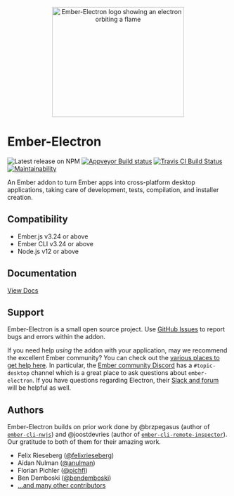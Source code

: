 <p align="center"><img src="https://raw.githubusercontent.com/adopted-ember-addons/ember-electron/gh-pages/img/logo-github%402x.png" alt="Ember-Electron logo showing an electron orbiting a flame" width="300" height="250"></p>

# Ember-Electron

![Latest release on NPM](https://img.shields.io/npm/v/ember-electron.svg) 
[![Appveyor Build status](https://ci.appveyor.com/api/projects/status/5rhwhar361uad07v?svg=true)](https://ci.appveyor.com/project/rwwagner90/ember-electron)
[![Travis CI Build Status](https://travis-ci.com/adopted-ember-addons/ember-electron.svg?branch=master)](https://travis-ci.com/adopted-ember-addons/ember-electron)
[![Maintainability](https://api.codeclimate.com/v1/badges/1fd0e70c952841eb488b/maintainability)](https://codeclimate.com/github/adopted-ember-addons/ember-electron/maintainability)

An Ember addon to turn Ember apps into cross-platform desktop applications, taking care of development, tests, compilation, and installer creation.

Compatibility
------------------------------------------------------------------------------

* Ember.js v3.24 or above
* Ember CLI v3.24 or above
* Node.js v12 or above

Documentation
------------------------------------------------------------------------------

[View Docs](https://ember-electron.js.org)


## Support

Ember-Electron is a small open source project. Use [GitHub Issues](https://github.com/adopted-ember-addons/ember-electron/issues) to report bugs and errors within the addon.

If you need help *using* the addon with your application, may we recommend the excellent Ember community? You can check out the [various places to get help here](https://www.emberjs.com/community/). In particular, the [Ember community Discord](https://discordapp.com/invite/emberjs) has a `#topic-desktop` channel which is a great place to ask questions about `ember-electron`. If you have questions regarding Electron, their [Slack and forum](https://electron.atom.io/contact/) will be helpful as well.


## Authors

Ember-Electron builds on prior work done by @brzpegasus (author of [`ember-cli-nwjs`](https://github.com/brzpegasus/ember-cli-nwjs)) and @joostdevries (author of [`ember-cli-remote-inspector`](https://github.com/joostdevries/ember-cli-remote-inspector)). Our gratitude to both of them for their amazing work.

* Felix Rieseberg ([@felixrieseberg](https://github.com/felixrieseberg))
* Aidan Nulman ([@anulman](https://github.com/anulman))
* Florian Pichler ([@pichfl](https://github.com/pichfl))
* Ben Demboski ([@bendemboski](https://github.com/bendemboski))
* [...and many other contributors](https://github.com/adopted-ember-addons/ember-electron/graphs/contributors)
